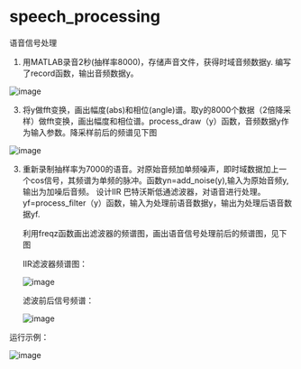 # speech_processing
 语音信号处理

1.	用MATLAB录音2秒(抽样率8000)，存储声音文件，获得时域音频数据y. 编写了record函数，输出音频数据y。

![image](https://user-images.githubusercontent.com/69345371/120089299-6825e300-c12b-11eb-88fe-1bedea52a5a7.png)

3.	将y做fft变换，画出幅度(abs)和相位(angle)谱。取y的8000个数据（2倍降采样）做fft变换，画出幅度和相位谱。process_draw（y）函数，音频数据y作为输入参数。降采样前后的频谱见下图

![image](https://user-images.githubusercontent.com/69345371/120089306-783dc280-c12b-11eb-9392-d32d57ffd68d.png)

3.	重新录制抽样率为7000的语音。对原始音频加单频噪声，即时域数据加上一个cos信号，其频谱为单频的脉冲。函数yn=add\_noise(y),输入为原始音频y,输出为加噪后音频。 设计IIR 巴特沃斯低通滤波器，对语音进行处理。yf=process_filter（y）函数，输入为处理前语音数据y，输出为处理后语音数据yf.

    利用freqz函数画出滤波器的频谱图，画出语音信号处理前后的频谱图，见下图
    
    IIR滤波器频谱图：
    
    ![image](https://user-images.githubusercontent.com/69345371/120089319-9f948f80-c12b-11eb-81ca-7f1c70552746.png)

    滤波前后信号频谱：
    
    ![image](https://user-images.githubusercontent.com/69345371/120089332-c05ce500-c12b-11eb-9b66-1be6191e0632.png)

运行示例：

![image](https://user-images.githubusercontent.com/69345371/120089383-3feab400-c12c-11eb-9755-14ffa304b7c1.png)
